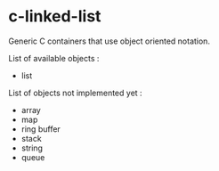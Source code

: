 c-linked-list
=============

Generic C containers that use object oriented notation.

List of available objects :
* list

List of objects not implemented yet :
* array
* map
* ring buffer
* stack
* string
* queue
